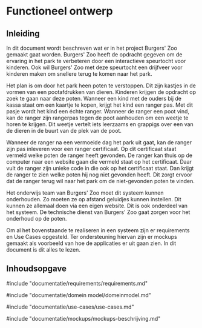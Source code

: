 # Functioneel ontwerp
## Inleiding
In dit document wordt beschreven wat er in het project Burgers' Zoo gemaakt gaat worden. Burgers' Zoo heeft de opdracht gegeven om de ervaring in het park te verbeteren door een interactieve speurtocht voor kinderen. Ook wil Burgers' Zoo met deze speurtocht een drijfveer voor kinderen maken om snellere terug te komen naar het park.

Het plan is om door het park heen poten te verstoppen. Dit zijn kastjes in de vormen van een pootafdrukken van dieren. Kinderen krijgen de opdracht op zoek te gaan naar deze poten. Wanneer een kind met de ouders bij de kassa staat om een kaartje te kopen, krijgt het kind een ranger pas. Met dit pasje wordt het kind een échte ranger. Wanneer de ranger een poot vind, kan de ranger zijn rangerpas tegen de poot aanhouden om een weetje te horen te krijgen. Dit weetje vertelt iets leerzaams en grappigs over een van de dieren in de buurt van de plek van de poot.

Wanneer de ranger na een vermoeide dag het park uit gaat, kan de ranger zijn pas inleveren voor een ranger certificaat. Op dit certificaat staat vermeld welke poten de ranger heeft gevonden. De ranger kan thuis op de computer naar een website gaan die vermeld staat op het certificaat. Daar vult de ranger zijn unieke code in die ook op het certificaat staat. Dan krijgt de ranger te zien welke poten hij nog niet gevonden heeft. Dit zorgt ervoor dat de ranger terug wil naar het park om de niet-gevonden poten te vinden.

Het onderwijs team van Burgers' Zoo moet dit systeem kunnen onderhouden. Zo moeten ze op afstand geluidjes kunnen instellen. Dit kunnen ze allemaal doen via een eigen website. Dit is ook onderdeel van het systeem. De technische dienst van Burgers' Zoo gaat zorgen voor het onderhoud op de poten.

Om al het bovenstaande te realiseren in een systeem zijn er requirements en Use Cases opgesteld. Ter ondersteuning hiervan zijn er mockups gemaakt als voorbeeld van hoe de applicaties er uit gaan zien. In dit document is dit alles te lezen.
## Inhoudsopgave
<!-- toc -->
#include "documentatie/requirements/requirements.md"

#include "documentatie/domein model/domeinmodel.md"

#include "documentatie/use-cases/use-cases.md"

#include "documentatie/mockups/mockups-beschrijving.md"
